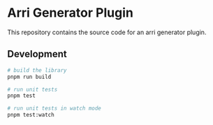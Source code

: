 # Arri Generator Plugin

This repository contains the source code for an arri generator plugin.

## Development

```bash
# build the library
pnpm run build

# run unit tests
pnpm test

# run unit tests in watch mode
pnpm test:watch
```

